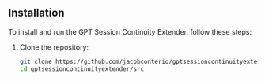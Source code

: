 ## Installation
To install and run the GPT Session Continuity Extender, follow these steps:

1. Clone the repository:
    ```sh
    git clone https://github.com/jacobconterio/gptsessioncontinuityextender.git
    cd gptsessioncontinuityextender/src
    ```
